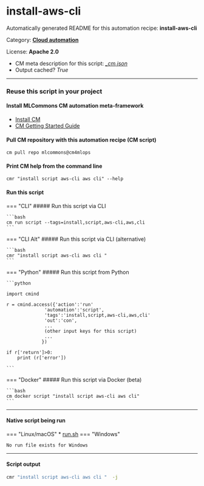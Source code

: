 # install-aws-cli
Automatically generated README for this automation recipe: **install-aws-cli**

Category: **[Cloud automation](..)**

License: **Apache 2.0**


* CM meta description for this script: *[_cm.json](https://github.com/mlcommons/cm4mlops/tree/main/script/install-aws-cli/_cm.json)*
* Output cached? *True*

---
### Reuse this script in your project

#### Install MLCommons CM automation meta-framework

* [Install CM](https://docs.mlcommons.org/ck/install)
* [CM Getting Started Guide](https://docs.mlcommons.org/ck/getting-started/)

#### Pull CM repository with this automation recipe (CM script)

```cm pull repo mlcommons@cm4mlops```

#### Print CM help from the command line

````cmr "install script aws-cli aws cli" --help````

#### Run this script

=== "CLI"
    ##### Run this script via CLI

    ```bash
    cm run script --tags=install,script,aws-cli,aws,cli 
    ```
=== "CLI Alt"
    ##### Run this script via CLI (alternative)


    ```bash
    cmr "install script aws-cli aws cli " 
    ```

=== "Python"
    ##### Run this script from Python


    ```python

    import cmind

    r = cmind.access({'action':'run'
                  'automation':'script',
                  'tags':'install,script,aws-cli,aws,cli'
                  'out':'con',
                  ...
                  (other input keys for this script)
                  ...
                 })

    if r['return']>0:
        print (r['error'])

    ```


=== "Docker"
    ##### Run this script via Docker (beta)

    ```bash
    cm docker script "install script aws-cli aws cli" 
    ```
___


#### Native script being run
=== "Linux/macOS"
     * [run.sh](https://github.com/mlcommons/cm4mlops/tree/main/script/install-aws-cli/run.sh)
=== "Windows"

    No run file exists for Windows
___
#### Script output
```bash
cmr "install script aws-cli aws cli "  -j
```